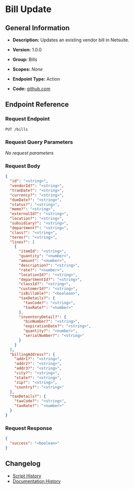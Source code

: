 <!-- BEGIN GENERATED CONTENT -->
# Bill Update

## General Information

- **Description:** Updates an existing vendor bill in Netsuite.

- **Version:** 1.0.0
- **Group:** Bills
- **Scopes:** _None_
- **Endpoint Type:** Action
- **Code:** [github.com](https://github.com/NangoHQ/integration-templates/tree/main/integrations/netsuite-tba/actions/bill-update.ts)


## Endpoint Reference

### Request Endpoint

`PUT /bills`

### Request Query Parameters

_No request parameters_

### Request Body

```json
{
  "id": "<string>",
  "vendorId?": "<string>",
  "tranDate?": "<string>",
  "currency?": "<string>",
  "dueDate?": "<string>",
  "status?": "<string>",
  "memo?": "<string>",
  "externalId?": "<string>",
  "location?": "<string>",
  "subsidiary?": "<string>",
  "department?": "<string>",
  "class?": "<string>",
  "terms?": "<string>",
  "lines?": [
    {
      "itemId": "<string>",
      "quantity": "<number>",
      "amount": "<number>",
      "description?": "<string>",
      "rate?": "<number>",
      "locationId?": "<string>",
      "departmentId?": "<string>",
      "classId?": "<string>",
      "customerId?": "<string>",
      "isBillable?": "<boolean>",
      "taxDetails?": {
        "taxCode?": "<string>",
        "taxRate?": "<number>"
      },
      "inventoryDetail?": {
        "binNumber?": "<string>",
        "expirationDate?": "<string>",
        "quantity?": "<number>",
        "serialNumber?": "<string>"
      }
    }
  ],
  "billingAddress?": {
    "addr1?": "<string>",
    "addr2?": "<string>",
    "addr3?": "<string>",
    "city?": "<string>",
    "state?": "<string>",
    "zip?": "<string>",
    "country?": "<string>"
  },
  "taxDetails?": {
    "taxCode?": "<string>",
    "taxRate?": "<number>"
  }
}
```

### Request Response

```json
{
  "success": "<boolean>"
}
```

## Changelog

- [Script History](https://github.com/NangoHQ/integration-templates/commits/main/integrations/netsuite-tba/actions/bill-update.ts)
- [Documentation History](https://github.com/NangoHQ/integration-templates/commits/main/integrations/netsuite-tba/actions/bill-update.md)

<!-- END  GENERATED CONTENT -->


